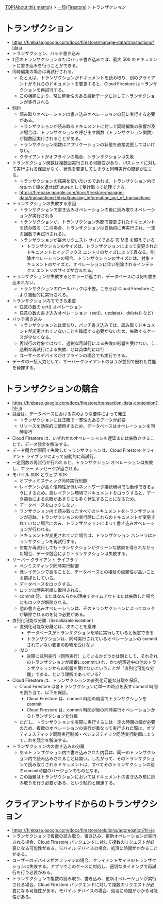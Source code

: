 [TOP(About this memo))](../README.md) > [一覧(Firestore)](./README.md) > トランザクション



# トランザクション
* https://firebase.google.com/docs/firestore/manage-data/transactions?hl=ja
* トランザクション、バッチ書き込み
* 1 回のトランザクションまたはバッチ書き込みでは、最大 500 のドキュメントに書き込みを行うことができる。
* 同時編集の場合は再試行される。
    * たとえば、トランザクションがドキュメントを読み取り、別のクライアントがそれらのドキュメントを変更すると、Cloud Firestore はトランザクションを再試行する。
    * この機能により、常に整合性のある最新データに対してトランザクションが実行される
* 制約
    * 読み取りオペレーションは書き込みオペレーションの前に実行する必要がある。
    * トランザクションが読み取るドキュメントに対して同時編集の影響が及ぶ場合は、トランザクションを呼び出す関数（トランザクション関数）が複数回実行されることがある。
    * トランザクション関数はアプリケーションの状態を直接変更してはいけない。
    * クライアントがオフラインの場合、トランザクションは失敗
* トランザクション関数は複数回実行される可能性があり、UIスレッドに対して実行される保証がなく、状態を変更してしまうと同時実行の問題が生じる。
    * トランザクションの結果を使いたいのであれば、トランザクション内でreturnで値を返せばFutureとして受け取って処理できる。
    * https://firebase.google.com/docs/firestore/manage-data/transactions?hl=ja#passing_information_out_of_transactions
* トランザクションの失敗する原因
    * トランザクションで書き込みオペレーションの後に読み取りオペレーションが実行される
    * トランザクションが、トランザクション外部で変更されたドキュメントを読み取る（この場合、トランザクションは自動的に再実行され、一定の回数で再試行される）。
    * トランザクションが最大リクエスト サイズである 10 MiB を超えている
        * トランザクションのサイズは、トランザクションによって変更されたドキュメントとインデックス エントリのサイズによって異なる。削除オペレーションの場合、トランザクションのサイズには、対象ドキュメントのサイズと、オペレーションに伴い削除されるインデックス エントリのサイズが含まれる。
* トランザクションが失敗するとエラーが返され、データベースには何も書き込まれない。
    * トランザクションのロールバックは不要。こちらは Cloud Firestore により自動的に実行される。
* トランザクション内でできる走査
    * 任意の数の get() オペレーション
    * 任意の数の書き込みオペレーション（set()、update()、delete() など）
* バッチ書き込み
    * トランザクションとは異なり、バッチ書き込みでは、読み取りドキュメントが変更されていないことを確認する必要がないため、失敗するケースが少なくなる。
    * 再試行の対象ではなく、過剰な再試行による失敗の影響を受けない。（...過剰な再試行による失敗、とは具体的には?）
    * ユーザーのデバイスがオフラインの場合でも実行できる。
* データの一括入力として、サーバークライアントのほうが並列で優れた性能を発揮する。

# トランザクションの競合
* https://firebase.google.com/docs/firestore/transaction-data-contention?hl=ja
* 競合は、データベースにおける次のような要件によって発生
    * トランザクションには正確で一貫性のあるデータが必要
    * リソースを効率的に使用するため、データベースはオペレーションを同時実行
* Cloud Firestore は、いずれかのオペレーションを遅延または失敗させることで、データ競合を解決する。
* データ競合が原因で失敗したトランザクションは、Cloud Firestore クライアント ライブラリによって自動的に再試行。
* 一定回数の再試行が行われると、トランザクション オペレーションは失敗し、エラー メッセージが返される。
* モバイル SDK とウェブ SDK 
    * オプティミスティック同時実行制御
    * レイテンシが高く信頼性が低いネットワーク接続環境でも動作できるようにするため。高レイテンシ環境でドキュメントをロックすると、データ競合による失敗があまりにも多く発生することになるため。
    * データベースをロックしない。
    * ランザクション内で読み取ったすべてのドキュメントをトランザクションが追跡。トランザクションの実行時にこれらのドキュメントが変更されていない場合にのみ、トランザクションによって書き込みオペレーションが行われる。
    * ドキュメントが変更されていた場合は、トランザクション ハンドラはトランザクションを再試行する。
    * 何度か再試行してもトランザクションがクリーンな結果を得られなかった場合、データ競合によりトランザクションは失敗する。
* サーバー クライアント ライブラリ
    * ペシミスティック同時実行制御    
    * 低レイテンシであることと、データベースとの接続の信頼性が高いことを前提としている。
    * データベースをロックする。
    * ロックは時系列順に取得される。
    * commit 時、またはなんらかの理由でタイムアウトまたは失敗した場合にもロックが解除される。
    * 他の書き込みオペレーションは、そのトランザクションによってロックが解除されるのを待つ必要がある。
* 直列化可能な分離（Serializable isolation）
    * 直列化可能な分離とは、次のことを意味
        * データベースがトランザクションを順に実行していると仮定できる
        * トランザクションは、同時実行されているオペレーションの commit されていない変更の影響を受けない
    * IMO
        * 実際に並列実行（同時実行）しているかどうかは別として、それぞれのトランザクションが順番にcommitされ、かつ処理途中の他のトランザクションからの影響を受けないということが「直列化可能な分離」である、という理解であっている?
* Cloud Firestore は、トランザクションの直列化可能な分離を保証。
    * Cloud Firestore は各トランザクションに単一の時点を表す commit 時間を割り当て、以下を保証。
        * Cloud Firestore は、commit 時間の順番でトランザクションを commit 
        * Cloud Firestore は、commit 時間が後の同時実行オペレーションからトランザクションを分離
    * ただし、トランザクションを実際に実行するには一定の時間の幅が必要のため、複数のオペレーションの実行が重なって実行された際は、オプティミスティック同時実行制御・ペシミスティック同時実行制御によってこれを競合を解決する。
* トランザクション内の書き込みの分離
    * あるトランザクション内で書き込みされた内容は、同一のトランザクション内で読み込みされることは無い。したがって、そのトランザクションで読み取りされるドキュメントは、すべてそのトランザクションの前のcommit時間のバージョンのものとなる。
    * この話題はトランザクションにおいてはドキュメントの書き込み前に読み取りを行う必要がある、という制約と関連する。



# クライアントサイドからのトランザクション
* https://firebase.google.com/docs/firestore/solutions/aggregation?hl=ja
* トランザクションで複数の読み取り、書き込み、更新オペレーションが実行される場合、Cloud Firestore バックエンドに対して複数のリクエストが必要になる可能性がある。モバイル デバイスの場合、処理に時間がかかることがある。
* ユーザーのデバイスがオフラインの場合、クライアントサイドのトランザクションは失敗する。アプリでこのケースに対応し、適切なタイミングで再試行を行う必要がある。
* トランザクションで複数の読み取り、書き込み、更新オペレーションが実行される場合、Cloud Firestore バックエンドに対して複数のリクエストが必要になる可能性がある。モバイル デバイスの場合、処理に時間がかかる可能性がある。




